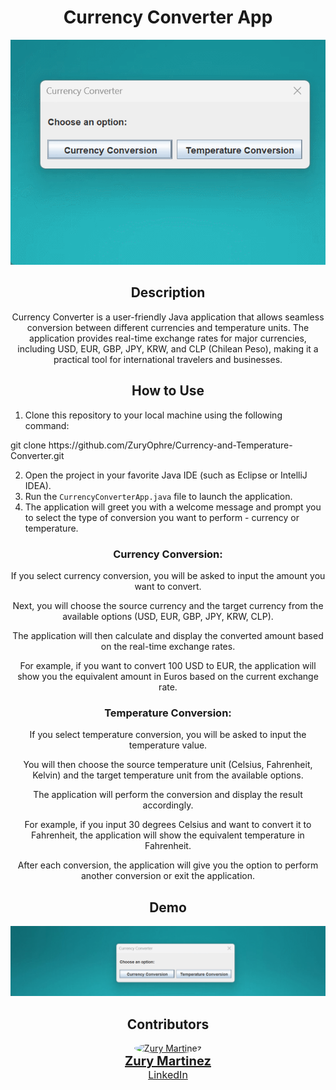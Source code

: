 <h1 align="center">Currency Converter App</h1>

<p align="center">
  <img src="/srcscreen/currency.gif" alt="Currency Converter Demo">
</p>

<h2 align="center">Description</h2>

<p align="center">
  Currency Converter is a user-friendly Java application that allows seamless conversion between different currencies and temperature units. The application provides real-time exchange rates for major currencies, including USD, EUR, GBP, JPY, KRW, and CLP (Chilean Peso), making it a practical tool for international travelers and businesses.
</p>

<h2 align="center">How to Use</h2>

<ol>
  <li>Clone this repository to your local machine using the following command:</li>
</ol>
git clone https://github.com/ZuryOphre/Currency-and-Temperature-Converter.git
<ol start="2">
  <li>Open the project in your favorite Java IDE (such as Eclipse or IntelliJ IDEA).</li>
  <li>Run the <code>CurrencyConverterApp.java</code> file to launch the application.</li>
  <li>The application will greet you with a welcome message and prompt you to select the type of conversion you want to perform - currency or temperature.</li>
</ol>
<h3 align="center">Currency Conversion:</h3>
<p align="center">
  If you select currency conversion, you will be asked to input the amount you want to convert.
</p>
<p align="center">
  Next, you will choose the source currency and the target currency from the available options (USD, EUR, GBP, JPY, KRW, CLP).
</p>
<p align="center">
  The application will then calculate and display the converted amount based on the real-time exchange rates.
</p>
<p align="center">
  For example, if you want to convert 100 USD to EUR, the application will show you the equivalent amount in Euros based on the current exchange rate.
</p>
<h3 align="center">Temperature Conversion:</h3>
<p align="center">
  If you select temperature conversion, you will be asked to input the temperature value.
</p>
<p align="center">
  You will then choose the source temperature unit (Celsius, Fahrenheit, Kelvin) and the target temperature unit from the available options.
</p>
<p align="center">
  The application will perform the conversion and display the result accordingly.
</p>
<p align="center">
  For example, if you input 30 degrees Celsius and want to convert it to Fahrenheit, the application will show the equivalent temperature in Fahrenheit.
</p>
<p align="center">
  After each conversion, the application will give you the option to perform another conversion or exit the application.
</p>
<h2 align="center">Demo</h2>
<p align="center">
  <img src="/srcscreen/temperature.gif" alt="Temperature Converter Demo">
</p>
<h2 align="center">Contributors</h2>
<p align="center">
  <a href="https://github.com/ZuryOphre">
    <img src="https://avatars.githubusercontent.com/ZuryOphre" alt="Zury Martinez" width="100" height="100" style="border-radius: 50%;">
  </a>
  <br>
  <a href="https://github.com/ZuryOphre" style="font-size: 20px; font-weight: bold;">Zury Martinez</a>
  <br>
  <a href="https://www.linkedin.com/in/zury-martinez" style="font-size: 16px;">LinkedIn</a>
</p>